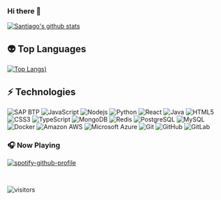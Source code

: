 ### Hi there 👋 

[![Santiago's github stats](https://github-readme-stats.vercel.app/api?username=santiagogm1995&include_all_commits=true&count_private=true&show_icons=true&line_height=20&title_color=FFFFFF&icon_color=FFFFFF&text_color=FFFFFF&bg_color=0D1117)](https://github.com/anuraghazra/github-readme-stats)

## :alien: Top Languages

[![Top Langs](https://github-readme-stats.vercel.app/api/top-langs/?username=santiagogm1995&title_color=FFFFFF&icon_color=FFFFFF&text_color=FFFFFF&bg_color=0D1117))](https://github.com/anuraghazra/github-readme-stats)

## ⚡ Technologies

![SAP BTP](https://img.shields.io/badge/-SAP%20Business%20Technology%20Platform-white?style=flat-square&logo=SAP)
![JavaScript](https://img.shields.io/badge/-JavaScript-black?style=flat-square&logo=javascript)
![Nodejs](https://img.shields.io/badge/-Nodejs-black?style=flat-square&logo=Node.js)
![Python](https://img.shields.io/badge/-Python-black?style=flat-square&logo=Python)
![React](https://img.shields.io/badge/-React-black?style=flat-square&logo=react)
![Java](https://img.shields.io/badge/-java-E34A86?style=flat-square&logo=java)
![HTML5](https://img.shields.io/badge/-HTML5-E34F26?style=flat-square&logo=html5&logoColor=white)
![CSS3](https://img.shields.io/badge/-CSS3-1572B6?style=flat-square&logo=css3)
![TypeScript](https://img.shields.io/badge/-TypeScript-007ACC?style=flat-square&logo=typescript)
![MongoDB](https://img.shields.io/badge/-MongoDB-black?style=flat-square&logo=mongodb)
![Redis](https://img.shields.io/badge/-Redis-black?style=flat-square&logo=Redis)
![PostgreSQL](https://img.shields.io/badge/-PostgreSQL-336791?style=flat-square&logo=postgresql)
![MySQL](https://img.shields.io/badge/-MySQL-black?style=flat-square&logo=mysql)
![Docker](https://img.shields.io/badge/-Docker-black?style=flat-square&logo=docker)
![Amazon AWS](https://img.shields.io/badge/Amazon%20AWS-232F3E?style=flat-square&logo=amazon-aws)
![Microsoft Azure](https://img.shields.io/badge/Microsoft%20Azure-232F7E?style=flat-square&logo=microsoft-azure)
![Git](https://img.shields.io/badge/-Git-black?style=flat-square&logo=git)
![GitHub](https://img.shields.io/badge/-GitHub-181717?style=flat-square&logo=github)
![GitLab](https://img.shields.io/badge/-GitLab-FCA121?style=flat-square&logo=gitlab)

### 🎧 Now Playing 

[![spotify-github-profile](https://spotify-github-profile.vercel.app/api/view?uid=u76tjyzj9e5wpyqpom127wivv&cover_image=true&theme=natemoo-re&bar_color=00fbff)](https://github.com/kittinan/spotify-github-profile)

<br/>

![visitors](https://visitor-badge.glitch.me/badge?page_id=santiagogm1995)
